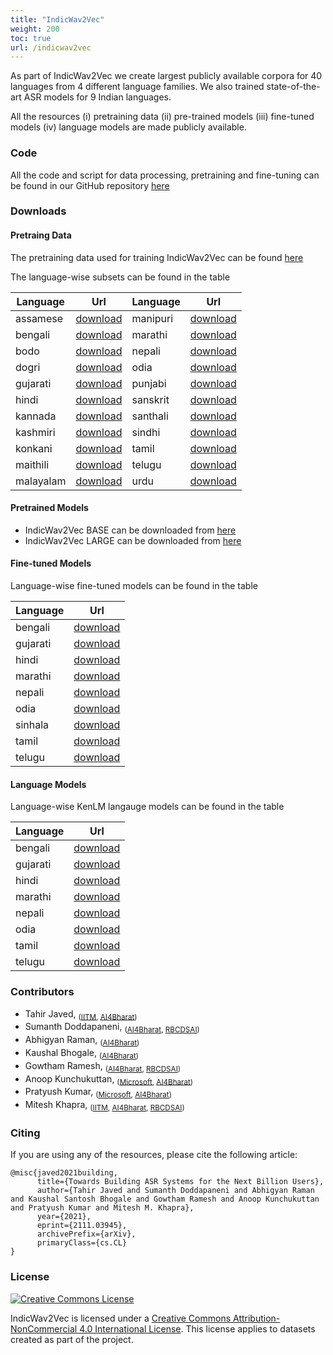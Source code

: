 ```yaml
---
title: "IndicWav2Vec"
weight: 200
toc: true
url: /indicwav2vec
---
```

  

As part of IndicWav2Vec we create largest publicly available corpora for 40 languages from 4 different language families. We also trained state-of-the-art ASR models for 9 Indian languages. 

All the resources (i) pretraining data (ii) pre-trained models (iii) fine-tuned models (iv) language models are made publicly available.

### Code

All the code and script for data processing, pretraining and fine-tuning can be found in our GitHub repository [here](https://github.com/AI4Bharat/IndicWav2Vec)

### Downloads

#### Pretraing Data

The pretraining data used for training IndicWav2Vec can be found [here](https://storage.googleapis.com/indicwav2vec-public/pretraining-data/pret_urls.tar)

The language-wise subsets can be found in the table

| Language  |      Url     | Language |      Url     |
|-----------|:------------:|----------|:------------:|
| assamese  | [download](https://storage.googleapis.com/indicwav2vec-public/pretraining-data/assamese.txt) | manipuri | [download](https://storage.googleapis.com/indicwav2vec-public/pretraining-data/manipuri.txt) |
| bengali   | [download](https://storage.googleapis.com/indicwav2vec-public/pretraining-data/bengali.txt) | marathi  | [download](https://storage.googleapis.com/indicwav2vec-public/pretraining-data/marathi.txt) |
| bodo      | [download](https://storage.googleapis.com/indicwav2vec-public/pretraining-data/bodo.txt) | nepali   | [download](https://storage.googleapis.com/indicwav2vec-public/pretraining-data/nepali.txt) |
| dogri     | [download](https://storage.googleapis.com/indicwav2vec-public/pretraining-data/dogri.txt) | odia     | [download](https://storage.googleapis.com/indicwav2vec-public/pretraining-data/odia.txt) |
| gujarati  | [download](https://storage.googleapis.com/indicwav2vec-public/pretraining-data/gujarati.txt) | punjabi  | [download](https://storage.googleapis.com/indicwav2vec-public/pretraining-data/punjabi.txt) |
| hindi     | [download](https://storage.googleapis.com/indicwav2vec-public/pretraining-data/hindi.txt) | sanskrit | [download](https://storage.googleapis.com/indicwav2vec-public/pretraining-data/sanskrit.txt) |
| kannada   | [download](https://storage.googleapis.com/indicwav2vec-public/pretraining-data/kannada.txt) | santhali | [download](https://storage.googleapis.com/indicwav2vec-public/pretraining-data/santhali.txt) |
| kashmiri  | [download](https://storage.googleapis.com/indicwav2vec-public/pretraining-data/kashmiri.txt) | sindhi   | [download](https://storage.googleapis.com/indicwav2vec-public/pretraining-data/sindhi.txt) |
| konkani   | [download](https://storage.googleapis.com/indicwav2vec-public/pretraining-data/konkani.txt) | tamil    | [download](https://storage.googleapis.com/indicwav2vec-public/pretraining-data/tamil.txt) |
| maithili  | [download](https://storage.googleapis.com/indicwav2vec-public/pretraining-data/maithili.txt) | telugu   | [download](https://storage.googleapis.com/indicwav2vec-public/pretraining-data/telugu.txt) |
| malayalam | [download](https://storage.googleapis.com/indicwav2vec-public/pretraining-data/malayalam.txt) | urdu     | [download](https://storage.googleapis.com/indicwav2vec-public/pretraining-data/urdu.txt) |

#### Pretrained Models

- IndicWav2Vec BASE can be downloaded from [here]()
- IndicWav2Vec LARGE can be downloaded from [here]()

#### Fine-tuned Models

Language-wise fine-tuned models can be found in the table

| Language  |      Url     |
|-----------|:------------:|
| bengali   | [download](https://storage.googleapis.com/indicwav2vec-public/fine-tuning-ckpts/bengali_large.pt) |
| gujarati  | [download](https://storage.googleapis.com/indicwav2vec-public/fine-tuning-ckpts/gujarati_large.pt) |
| hindi     | [download](https://storage.googleapis.com/indicwav2vec-public/fine-tuning-ckpts/hindi_large.pt) |
| marathi   | [download](https://storage.googleapis.com/indicwav2vec-public/fine-tuning-ckpts/marathi_large.pt) |
| nepali    | [download](https://storage.googleapis.com/indicwav2vec-public/fine-tuning-ckpts/nepali_large.pt) |
| odia      | [download](https://storage.googleapis.com/indicwav2vec-public/fine-tuning-ckpts/odia_large.pt) |
| sinhala   | [download](https://storage.googleapis.com/indicwav2vec-public/fine-tuning-ckpts/sinhala_large.pt) |
| tamil     | [download](https://storage.googleapis.com/indicwav2vec-public/fine-tuning-ckpts/tamil_large.pt) |
| telugu    | [download](https://storage.googleapis.com/indicwav2vec-public/fine-tuning-ckpts/telugu_large.pt) |

#### Language Models

Language-wise KenLM langauge models can be found in the table

| Language  |      Url     |
|-----------|:------------:|
| bengali   | [download](https://storage.googleapis.com/indicwav2vec-public/language-models/bengali.zip) |
| gujarati  | [download](https://storage.googleapis.com/indicwav2vec-public/language-models/guharati.zip) |
| hindi     | [download](https://storage.googleapis.com/indicwav2vec-public/language-models/hindi.zip) |
| marathi   | [download](https://storage.googleapis.com/indicwav2vec-public/language-models/marathi.zip) |
| nepali    | [download](https://storage.googleapis.com/indicwav2vec-public/language-models/nepali.zip) |
| odia      | [download](https://storage.googleapis.com/indicwav2vec-public/language-models/odia.zip) |
| tamil     | [download](https://storage.googleapis.com/indicwav2vec-public/language-models/tamil.zip) |
| telugu    | [download](https://storage.googleapis.com/indicwav2vec-public/language-models/telugu.zip) |



<!-- ### Change Log
- 06 July 2021, v0.2.1 data with metadata of source and Labse Alignment Score (LAS) was made available [here](https://storage.googleapis.com/samanantar-public/V0.2/data/en2indic/samanantar_v0.2_las.zip) -->


### Contributors

- Tahir Javed, <sub>([IITM](https://www.iitm.ac.in), [AI4Bharat](https://ai4bharat.org))</sub>
- Sumanth Doddapaneni, <sub>([AI4Bharat](https://ai4bharat.org), [RBCDSAI](https://rbcdsai.iitm.ac.in))</sub>
- Abhigyan Raman, <sub>([AI4Bharat](https://ai4bharat.org))</sub>
- Kaushal Bhogale, <sub>([AI4Bharat](https://ai4bharat.org))</sub>
- Gowtham Ramesh, <sub>([AI4Bharat](https://ai4bharat.org), [RBCDSAI](https://rbcdsai.iitm.ac.in))</sub>
- Anoop Kunchukuttan, <sub>([Microsoft](https://www.microsoft.com/en-in/), [AI4Bharat](https://ai4bharat.org))</sub>
- Pratyush Kumar, <sub>([Microsoft](https://www.microsoft.com/en-in/), [AI4Bharat](https://ai4bharat.org))</sub>
- Mitesh Khapra, <sub>([IITM](https://www.iitm.ac.in), [AI4Bharat](https://ai4bharat.org), [RBCDSAI](https://rbcdsai.iitm.ac.in))</sub>


### Citing

If you are using any of the resources, please cite the following article: 

```
@misc{javed2021building,
      title={Towards Building ASR Systems for the Next Billion Users}, 
      author={Tahir Javed and Sumanth Doddapaneni and Abhigyan Raman and Kaushal Santosh Bhogale and Gowtham Ramesh and Anoop Kunchukuttan and Pratyush Kumar and Mitesh M. Khapra},
      year={2021},
      eprint={2111.03945},
      archivePrefix={arXiv},
      primaryClass={cs.CL}
}
``` 

### License

<a rel="license" href="http://creativecommons.org/licenses/by-nc/4.0/"><img alt="Creative Commons License" style="border-width:0" src="https://i.creativecommons.org/l/by-nc/4.0/88x31.png" /></a><br />
<p/>
<span xmlns:dct="http://purl.org/dc/terms/" href="http://purl.org/dc/dcmitype/Dataset" property="dct:title" rel="dct:type">IndicWav2Vec</span> is licensed under a <a rel="license" href="http://creativecommons.org/licenses/by-nc/4.0/">Creative Commons Attribution-NonCommercial 4.0 International License</a>. This license applies to datasets created as part of the project.

